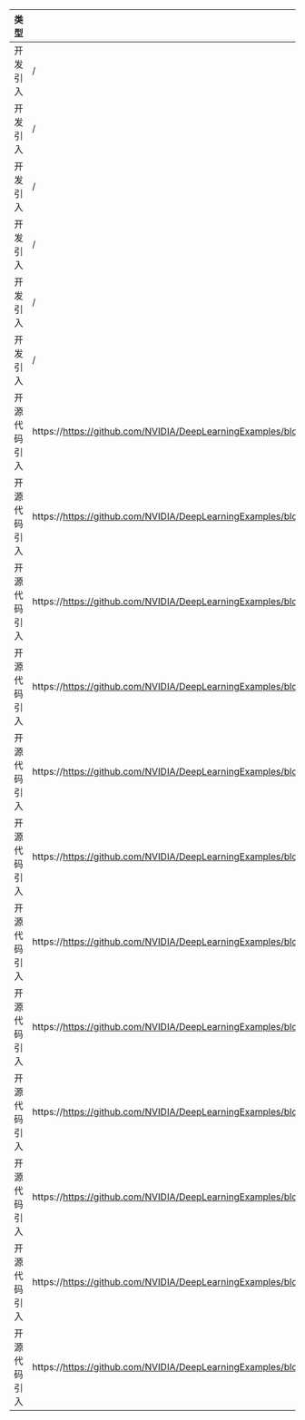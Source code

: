 | 类型     | 开源代码地址                                                       | 文件名                                          | 公网IP地址/公网URL地址/域名/邮箱地址 | 用途说明   |
|--------|--------------------------------------------------------------|----------------------------------------------|------------------------|--------|
| 开发引入   | /                                                            | url.ini                                      | https://github.com/Alexir/CMUdict/raw/master/cmudict-0.7b | 下载三方库  |
| 开发引入   | /                                                            | url.ini                                      | http://data.keithito.com/data/speech/ | 下载数据集  |
| 开发引入   | /                                                            | url.ini                                      | https://api.ngc.nvidia.com/v2/models/nvidia/fastpitch_pyt_amp_ckpt_v1_1/versions/21.05.0/zip | 下载权重文件 |
| 开发引入   | /                                                            | url.ini                                      | https://api.ngc.nvidia.com/v2/models/nvidia/waveglow_ckpt_amp_256/versions/20.01.0/zip | 下载权重文件 |
| 开发引入   | /                                                            | url.ini                                      | https://api.ngc.nvidia.com/v2/models/nvidia/fastpitch_pyt_amp_ckpt_v1/versions/20.02.0/zip | 下载权重文件 |
| 开发引入   | /                                                            | url.ini                                      | https://data.keithito.com/data/speech/LJSpeech-1.1.tar.bz2 | 下载数据集  |
| 开源代码引入   | https://https://github.com/NVIDIA/DeepLearningExamples/blob/master/PyTorch/SpeechSynthesis/FastPitch/triton/convert_model.py                                                            | FastPitch/triton/convert_model.py                                      | https://www.tensorflow.org/guide/gpu#limiting_gpu_memory_growth | tensorflow.org源码公网来源说明  |
| 开源代码引入   | https://https://github.com/NVIDIA/DeepLearningExamples/blob/master/PyTorch/SpeechSynthesis/FastPitch/triton/config_model_on_triton.py                                                            | FastPitch/triton/config_model_on_triton.py                                      | https://github.com/triton-inference-server/server/blob/master/docs/model_configuration.md#dynamic-batcher | model_configuration.md在github网页上的公网来源说明  |
| 开源代码引入   | https://https://github.com/NVIDIA/DeepLearningExamples/blob/master/PyTorch/SpeechSynthesis/FastPitch/triton/config_model_on_triton.py                                                            | FastPitch/triton/config_model_on_triton.py                                      | https://github.com/triton-inference-server/server/blob/master/docs/model_configuration.md#auto-generated-model-configuration | model_configuration.md在github网页上的公网来源说明  |
| 开源代码引入   | https://https://github.com/NVIDIA/DeepLearningExamples/blob/master/PyTorch/SpeechSynthesis/FastPitch/common/text/text_processing.py                                                            | FastPitch/common/text/text_processing.py                                      | https://github.com/keithito/tacotron | tacotron在github网页上的公网来源说明  |
| 开源代码引入   | https://https://github.com/NVIDIA/DeepLearningExamples/blob/master/PyTorch/SpeechSynthesis/FastPitch/common/text/symbols.py                                                            | FastPitch/common/text/symbols.py                                      | https://github.com/keithito/tacotron | tacotron在github网页上的公网来源说明  |
| 开源代码引入   | https://https://github.com/NVIDIA/DeepLearningExamples/blob/master/PyTorch/SpeechSynthesis/FastPitch/common/text/numerical.py                                                            | FastPitch/common/text/numerical.py                                      | https://github.com/keithito/tacotron | tacotron在github网页上的公网来源说明  |
| 开源代码引入   | https://https://github.com/NVIDIA/DeepLearningExamples/blob/master/PyTorch/SpeechSynthesis/FastPitch/common/text/numerical.py                                                            | FastPitch/common/text/numerical.py                                      | https://stackoverflow.com/questions/19308177/converting-roman-numerals-to-integers-in-python | converting-roman-numerals-to-integers-in-python在stackoverflow.com网页上的公网来源说明  |
| 开源代码引入   | https://https://github.com/NVIDIA/DeepLearningExamples/blob/master/PyTorch/SpeechSynthesis/FastPitch/common/text/cmudict.py                                                            | FastPitch/common/text/cmudict.py                                      | https://github.com/keithito/tacotron | tacotron在github网页上的公网来源说明  |
| 开源代码引入   | https://https://github.com/NVIDIA/DeepLearningExamples/blob/master/PyTorch/SpeechSynthesis/FastPitch/common/text/cmudict.py                                                            | FastPitch/common/text/cmudict.py                                      | http://www.speech.cs.cmu.edu/cgi-bin/cmudict | tacotron在github网页上的公网来源说明  |
| 开源代码引入   | https://https://github.com/NVIDIA/DeepLearningExamples/blob/master/PyTorch/SpeechSynthesis/FastPitch/common/text/cleaners.py                                                            | FastPitch/common/text/cleaners.py                                      | https://github.com/keithito/tacotron | tacotron在github网页上的公网来源说明  |
| 开源代码引入   | https://https://github.com/NVIDIA/DeepLearningExamples/blob/master/PyTorch/SpeechSynthesis/FastPitch/common/text/cleaners.py                                                            | FastPitch/common/text/cleaners.py                                      | https://pypi.python.org/pypi/Unidecode | Unidecode在pypi.python.org的公网来源说明  |
| 开源代码引入   | https://https://github.com/NVIDIA/DeepLearningExamples/blob/master/PyTorch/SpeechSynthesis/FastPitch/common/stft.py                                                            | FastPitch/common/stft.py                                      | https://github.com/pseeth/pytorch-stft | pytorch-stft在github.com上的公网来源说明  |